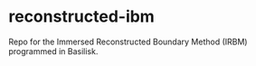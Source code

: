 # reconstructed-ibm
Repo for the Immersed Reconstructed Boundary Method (IRBM) programmed in Basilisk.
